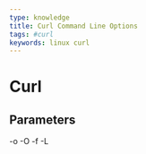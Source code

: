 ```yaml
---
type: knowledge
title: Curl Command Line Options
tags: #curl
keywords: linux curl
---
```


# Curl

## Parameters
-o
-O
-f
-L